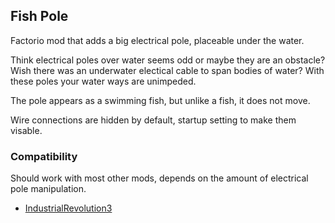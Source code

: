 ## Fish Pole

Factorio mod that adds a big electrical pole, placeable under the water.

Think electrical poles over water seems odd or maybe they are an obstacle?
Wish there was an underwater electical cable to span bodies of water?
With these poles your water ways are unimpeded.

The pole appears as a swimming fish, but unlike a fish, it does not move.

Wire connections are hidden by default, startup setting to make them visable.

### Compatibility
Should work with most other mods, depends on the amount of electrical pole manipulation.

* [IndustrialRevolution3](https://mods.factorio.com/mod/IndustrialRevolution3)
